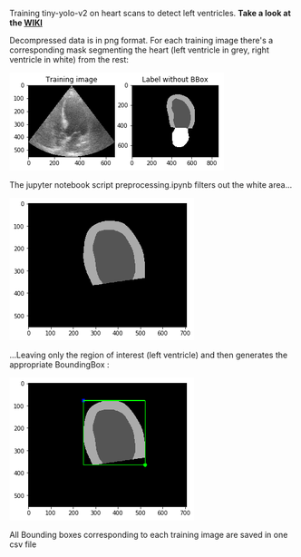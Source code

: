 Training tiny-yolo-v2 on heart scans to detect left ventricles. 
**Take a look at the [WIKI](https://github.com/ell-hol/training-yolo-heart/wiki)**

Decompressed data is in png format. For each training image there's a corresponding mask segmenting the heart (left ventricle in grey, right ventricle in white) from the rest:


![alt text](https://github.com/ell-hol/training-yolo-heart/blob/master/Results/001.png)

The jupyter notebook script preprocessing.ipynb filters out the white area...

![alt text](https://github.com/ell-hol/training-yolo-heart/blob/master/Results/002.png)

...Leaving only the region of interest (left ventricle) and then generates the appropriate BoundingBox :

![alt text](https://github.com/ell-hol/training-yolo-heart/blob/master/Results/003.png)

All Bounding boxes corresponding to each training image are saved in one csv file
